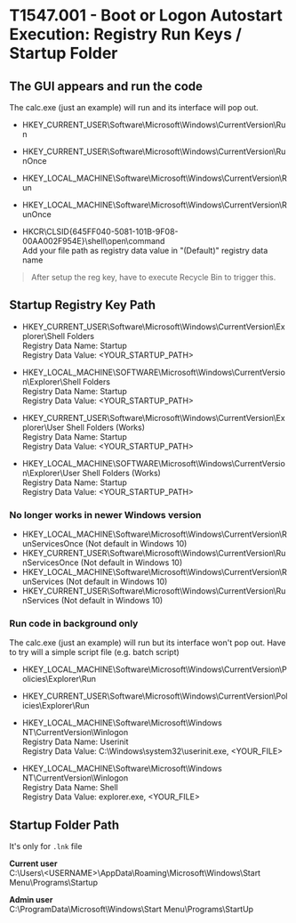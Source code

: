 # T1547.001 - Boot or Logon Autostart Execution: Registry Run Keys / Startup Folder

## The GUI appears and run the code

The calc.exe (just an example) will run and its interface will pop out.

- HKEY_CURRENT_USER\Software\Microsoft\Windows\CurrentVersion\Run
- HKEY_CURRENT_USER\Software\Microsoft\Windows\CurrentVersion\RunOnce
- HKEY_LOCAL_MACHINE\Software\Microsoft\Windows\CurrentVersion\Run
- HKEY_LOCAL_MACHINE\Software\Microsoft\Windows\CurrentVersion\RunOnce

- HKCR\CLSID\{645FF040-5081-101B-9F08-00AA002F954E}\shell\open\command  
Add your file path as registry data value in "(Default)" registry data name

> After setup the reg key, have to execute Recycle Bin to trigger this.

## Startup Registry Key Path

- HKEY_CURRENT_USER\Software\Microsoft\Windows\CurrentVersion\Explorer\Shell Folders  
Registry Data Name: Startup  
Registry Data Value: <YOUR_STARTUP_PATH>  

- HKEY_LOCAL_MACHINE\SOFTWARE\Microsoft\Windows\CurrentVersion\Explorer\Shell Folders  
Registry Data Name: Startup  
Registry Data Value: <YOUR_STARTUP_PATH>  

- HKEY_CURRENT_USER\Software\Microsoft\Windows\CurrentVersion\Explorer\User Shell Folders (Works)  
Registry Data Name: Startup  
Registry Data Value: <YOUR_STARTUP_PATH>  

- HKEY_LOCAL_MACHINE\SOFTWARE\Microsoft\Windows\CurrentVersion\Explorer\User Shell Folders (Works)  
Registry Data Name: Startup  
Registry Data Value: <YOUR_STARTUP_PATH>  

### No longer works in newer Windows version

- HKEY_LOCAL_MACHINE\Software\Microsoft\Windows\CurrentVersion\RunServicesOnce (Not default in Windows 10)
- HKEY_CURRENT_USER\Software\Microsoft\Windows\CurrentVersion\RunServicesOnce (Not default in Windows 10)
- HKEY_LOCAL_MACHINE\Software\Microsoft\Windows\CurrentVersion\RunServices (Not default in Windows 10)
- HKEY_CURRENT_USER\Software\Microsoft\Windows\CurrentVersion\RunServices (Not default in Windows 10)

### Run code in background only

The calc.exe (just an example) will run but its interface won't pop out.
Have to try will a simple script file (e.g. batch script)

- HKEY_LOCAL_MACHINE\Software\Microsoft\Windows\CurrentVersion\Policies\Explorer\Run
- HKEY_CURRENT_USER\Software\Microsoft\Windows\CurrentVersion\Policies\Explorer\Run

- HKEY_LOCAL_MACHINE\Software\Microsoft\Windows NT\CurrentVersion\Winlogon  
Registry Data Name: Userinit  
Registry Data Value: C:\Windows\system32\userinit.exe, <YOUR_FILE>  

- HKEY_LOCAL_MACHINE\Software\Microsoft\Windows NT\CurrentVersion\Winlogon  
Registry Data Name: Shell  
Registry Data Value: explorer.exe, <YOUR_FILE>  

## Startup Folder Path  

It's only for `.lnk` file

__Current user__  
C:\Users\\<USERNAME\>\\AppData\Roaming\Microsoft\Windows\Start Menu\Programs\Startup

__Admin user__  
C:\ProgramData\Microsoft\Windows\Start Menu\Programs\StartUp
